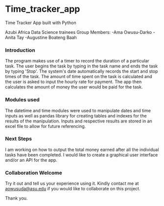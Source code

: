 # Time_tracker_app
Time Tracker App built with Python

Azubi Africa Data Science trainees
Group Members:  -Ama Owusu-Darko 
                -Anita Tay 
                -Augustine Boateng Baah
                
### Introduction
The program makes use of a timer to record the duration of a particular task. The user begins the task by typing in the task name and ends the task by typing 'Stop'. The system's date automatically records the start and stop times of the task. The amount of time spent on the task is calculated and the user is asked to input the hourly rate for payment.
The app then calculates the amount of money the user would be paid for the task. 

### Modules used
The datetime and time modules were used to manipulate dates and time inputs as well as pandas library for creating tables and indexes for the results of the manipulation.
Inputs and respective results are stored in an excel file to allow for future referencing. 

### Next Steps
I am working on how to output the total money earned after all the individual tasks have been completed.
I would like to create a graphical user interface and/or an API for the app.

### Collaboration Welcome
Try it out and tell us your experience using it.
Kindly contact me at aowusuda@asu.edu if you would like to collaborate on this project.

Thank you.


